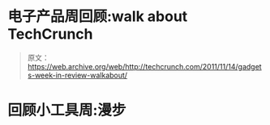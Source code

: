 # 电子产品周回顾:walk about TechCrunch

> 原文：<https://web.archive.org/web/http://techcrunch.com/2011/11/14/gadgets-week-in-review-walkabout/>

# 回顾小工具周:漫步